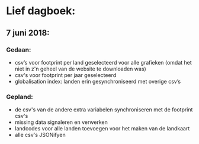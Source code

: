 # Lief dagboek:
## 7 juni 2018:
### Gedaan:
- csv’s voor footprint per land geselecteerd voor alle grafieken (omdat het niet in z'n geheel van de website te downloaden was)
- csv's voor footprint per jaar geselecteerd
- globalisation index: landen erin gesynchroniseerd met overige csv’s

### Gepland:
- de csv's van de andere extra variabelen synchroniseren met de footprint csv's
- missing data signaleren en verwerken
- landcodes voor alle landen toevoegen voor het maken van de landkaart
- alle csv's JSONifyen
